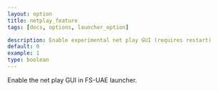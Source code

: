 ```yaml
---
layout: option
title: netplay_feature
tags: [docs, options, launcher_option]

description: Enable experimental net play GUI (requires restart)
default: 0
example: 1
type: boolean
---
```


Enable the net play GUI in FS-UAE launcher.

